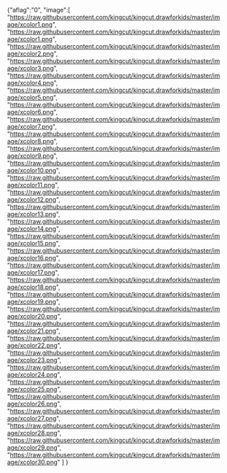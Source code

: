 {"aflag":"0",
"image":[
"https://raw.githubusercontent.com/kingcut/kingcut.drawforkids/master/image/xcolor1.png",
"https://raw.githubusercontent.com/kingcut/kingcut.drawforkids/master/image/xcolor1.png",
"https://raw.githubusercontent.com/kingcut/kingcut.drawforkids/master/image/xcolor2.png",
"https://raw.githubusercontent.com/kingcut/kingcut.drawforkids/master/image/xcolor3.png",
"https://raw.githubusercontent.com/kingcut/kingcut.drawforkids/master/image/xcolor4.png",
"https://raw.githubusercontent.com/kingcut/kingcut.drawforkids/master/image/xcolor5.png",
"https://raw.githubusercontent.com/kingcut/kingcut.drawforkids/master/image/xcolor6.png",
"https://raw.githubusercontent.com/kingcut/kingcut.drawforkids/master/image/xcolor7.png",
"https://raw.githubusercontent.com/kingcut/kingcut.drawforkids/master/image/xcolor8.png",
"https://raw.githubusercontent.com/kingcut/kingcut.drawforkids/master/image/xcolor9.png",
"https://raw.githubusercontent.com/kingcut/kingcut.drawforkids/master/image/xcolor10.png",
"https://raw.githubusercontent.com/kingcut/kingcut.drawforkids/master/image/xcolor11.png",
"https://raw.githubusercontent.com/kingcut/kingcut.drawforkids/master/image/xcolor12.png",
"https://raw.githubusercontent.com/kingcut/kingcut.drawforkids/master/image/xcolor13.png",
"https://raw.githubusercontent.com/kingcut/kingcut.drawforkids/master/image/xcolor14.png",
"https://raw.githubusercontent.com/kingcut/kingcut.drawforkids/master/image/xcolor15.png",
"https://raw.githubusercontent.com/kingcut/kingcut.drawforkids/master/image/xcolor16.png",
"https://raw.githubusercontent.com/kingcut/kingcut.drawforkids/master/image/xcolor17.png",
"https://raw.githubusercontent.com/kingcut/kingcut.drawforkids/master/image/xcolor18.png",
"https://raw.githubusercontent.com/kingcut/kingcut.drawforkids/master/image/xcolor19.png",
"https://raw.githubusercontent.com/kingcut/kingcut.drawforkids/master/image/xcolor20.png",
"https://raw.githubusercontent.com/kingcut/kingcut.drawforkids/master/image/xcolor21.png",
"https://raw.githubusercontent.com/kingcut/kingcut.drawforkids/master/image/xcolor22.png",
"https://raw.githubusercontent.com/kingcut/kingcut.drawforkids/master/image/xcolor23.png",
"https://raw.githubusercontent.com/kingcut/kingcut.drawforkids/master/image/xcolor24.png",
"https://raw.githubusercontent.com/kingcut/kingcut.drawforkids/master/image/xcolor25.png",
"https://raw.githubusercontent.com/kingcut/kingcut.drawforkids/master/image/xcolor26.png",
"https://raw.githubusercontent.com/kingcut/kingcut.drawforkids/master/image/xcolor27.png",
"https://raw.githubusercontent.com/kingcut/kingcut.drawforkids/master/image/xcolor28.png",
"https://raw.githubusercontent.com/kingcut/kingcut.drawforkids/master/image/xcolor29.png",
"https://raw.githubusercontent.com/kingcut/kingcut.drawforkids/master/image/xcolor30.png"
]
}
